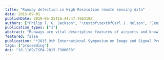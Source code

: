 ```yaml
---
title: "Runway detection in High Resolution remote sensing data"
date: 2015-09-01
publishDate: 2019-06-25T16:44:47.760319Z
authors: ["Philip T. G. Jackson", "\textbf\textbfCarl J. Nelson", "Jens Schiefele", "Boguslaw Obara"]
publication_types: ["1"]
abstract: "Runways are vital descriptive features of airports and knowledge of their location is important to many aviation and military applications. With the recent wide availability of remote sensing data, there is demand for an automatic process of extracting runway geometry from satellite imagery. In particular, Very High Resolution (VHR) data makes it feasible to extract a runway's area precisely. In this paper we establish a novel method for accurate and precise extraction of geometric polygons for an arbitrary number of runways in VHR remote sensing imagery. Validated results are demonstrated for a dataset of twelve images of six different airports, at 61 cm resolution from the QuickBird II satellite."
featured: false
publication: "*2015 9th International Symposium on Image and Signal Processing and Analysis (ISPA)*"
tags: ["proceeding"]
doi: "10.1109/ISPA.2015.7306053"
---
```


